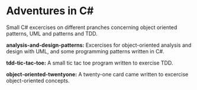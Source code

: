 # Adventures in C#

Small C# excercises on different pranches concerning object oriented patterns, UML and patterns and TDD.

**analysis-and-design-patterns:** Excercises for object-oriented analysis and design with UML, and some programming patterns written in C#.

**tdd-tic-tac-toe:** A small tic tac toe program written to exercise TDD.

**object-oriented-twentyone:** A twenty-one card came written to excercise object-oriented concepts.

